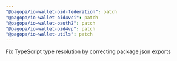 ```yaml
---
"@pagopa/io-wallet-oid-federation": patch
"@pagopa/io-wallet-oid4vci": patch
"@pagopa/io-wallet-oauth2": patch
"@pagopa/io-wallet-oid4vp": patch
"@pagopa/io-wallet-utils": patch
---
```


Fix TypeScript type resolution by correcting package.json exports
